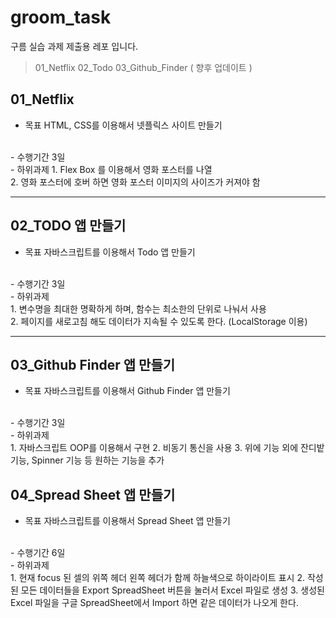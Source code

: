 # groom_task
구름 실습 과제 제출용 레포 입니다.
> 01_Netflix
> 02_Todo
> 03_Github_Finder
> ( 향후 업데이트 )

## 01_Netflix
- 목표
HTML, CSS를 이용해서 넷플릭스 사이트 만들기  
<br>
- 수행기간
3일
<br>
- 하위과제
    1. Flex Box 를 이용해서 영화 포스터를 나열<br>
    2. 영화 포스터에 호버 하면 영화 포스터 이미지의 사이즈가 커져야 함

<hr>

## 02_TODO 앱 만들기
- 목표
자바스크립트를 이용해서 Todo 앱 만들기
<br>
- 수행기간
3일
<br>
- 하위과제<br>
    1. 변수명을 최대한 명확하게 하며, 함수는 최소한의 단위로 나눠서 사용<br>
    2. 페이지를 새로고침 해도 데이터가 지속될 수 있도록 한다. (LocalStorage 이용)

<hr>

## 03_Github Finder 앱 만들기

- 목표
자바스크립트를 이용해서 Github Finder 앱 만들기
<br>
- 수행기간
3일
<br>
- 하위과제<br>
    1. 자바스크립트 OOP를 이용해서 구현
    2. 비동기 통신을 사용
    3. 위에 기능 외에 잔디밭 기능, Spinner 기능 등 원하는 기능을 추가


## 04_Spread Sheet 앱 만들기

- 목표
자바스크립트를 이용해서 Spread Sheet 앱 만들기
<br>
- 수행기간
6일
<br>
- 하위과제<br>
    1. 현재 focus 된 셀의 위쪽 헤더 왼쪽 헤더가 함께 하늘색으로 하이라이트 표시
    2. 작성된 모든 데이터들을 Export SpreadSheet 버튼을 눌러서 Excel 파일로 생성
    3. 생성된 Excel 파일을 구글 SpreadSheet에서 Import 하면 같은 데이터가 나오게 한다.




